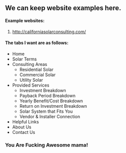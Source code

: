 ## We can keep website examples here.

#### Example websites:

1. http://californiasolarconsulting.com/

      
#### The tabs I want are as follows: 
* Home 
* Solar Terms
* Consulting Areas
     * Residential Solar
     * Commercial Solar
     * Utility Solar
* Provided Services
     * Investment Breakdown
     * Payback Period Breakdown
     * Yearly Benefit/Cost Breakdown
     * Return on Investment Breakdown
     * Solar System that Fits You
     * Vendor & Installer Connection 
* Helpful Links
* About Us 
* Contact Us 
      
### You Are Fucking Awesome mama!
